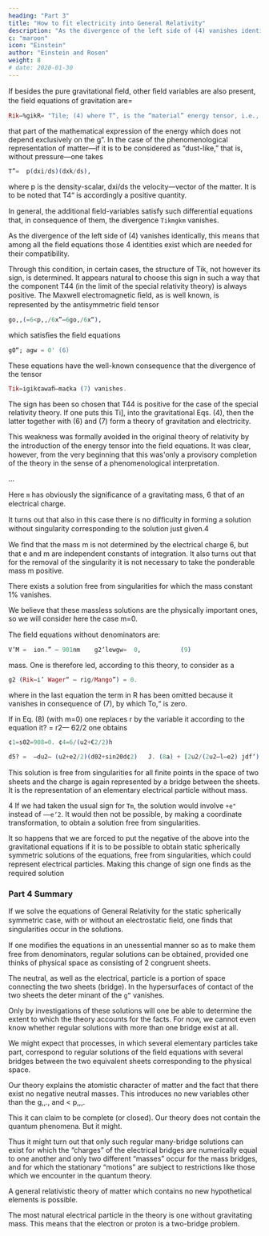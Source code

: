 ```yaml
---
heading: "Part 3"
title: "How to fit electricity into General Relativity"
description: "As the divergence of the left side of (4) vanishes identically, this means that among all the ﬁeld equations those 4 identities exist which are needed for their compatibility"
c: "maroon"
icon: "Einstein"
author: "Einstein and Rosen"
weight: 8
# date: 2020-01-30
---
```




<!-- Part 3. COMBINED FIELD. ELECTRICITY                       -->
                                                              

If besides the pure gravitational ﬁeld, other ﬁeld variables are also present, the ﬁeld equations of gravitation are=  

```elixir
Rik—%gikR= "Tile; (4) where T“, is the “material” energy tensor, i.e.,
```

that part of the mathematical expression of the energy which does not depend exclusively on the g”. In the case of the phenomenological representation of matter—if it is to be considered as “dust-like,” that is, without pressure—one takes 

```elixir
T”=  p(dxi/ds)(dxk/ds), 
```

where p is the density-scalar, dxi/ds the velocity—vector of the matter. It is to be noted that T4“ is accordingly a positive quantity. 

In general, the additional ﬁeld-variables satisfy such differential equations that, in consequence of them, the divergence `Tikmgkm` vanishes.

As the divergence of the left side of (4) vanishes identically, this means that among all the ﬁeld equations those 4 identities exist which are needed for their compatibility. 

Through this condition, in certain cases, the structure of Tik, not however its sign, is determined. It appears natural to choose this sign in such a way that the component T44 (in the limit of the special relativity theory) is always positive. The Maxwell electromagnetic ﬁeld, as is well known, is represented by the antisymmetric ﬁeld tensor 


```elixir
go,,(=6<p,,/6x”—6go,/6x“), 
```

which satisﬁes the ﬁeld equations 

```elixir
g0“; agw = 0' (6) 
```

These equations have the well-known consequence that the divergence of the tensor 

```elixir
Tik=igik¢awaﬁ—ma¢ka (7) vanishes. 
```

The sign has been so chosen that T44 is positive for the case of the special relativity theory. If one puts this Ti], into the gravitational Eqs. (4), then the latter together with (6) and (7) form a theory of gravitation and electricity.

This weakness was formally avoided in the original theory of relativity by the introduction of the energy tensor into the ﬁeld equations. It was clear, however, from the very beginning that this was'only a provisory completion of the theory in the sense of a phenomenological interpretation.                                 

...

<!-- ```elixir
                ¢1=¢2=e3=0,            <pI=c—/r,                        
                    1                                                 
 ds'z = —»——s—<—                (er                                
           1—2’I’VL/T—62/27’2                               (8)    
                     ‘                    2m       6‘2             
       ~r2(d02+sm20d<p2) —l— (1 —— ——~—> (W.                       1'    Zr2                
``` -->

Here `m` has obviously the signiﬁcance of a gravitating mass, 6 that of an electrical charge.
      
It turns out that also in this case there is no difﬁculty in forming a solution without singularity corresponding to the solution just given.4
                                                                   
We ﬁnd that the mass m is not determined by the electrical charge 6, but that e and m are independent constants of integration. It also turns out that for the removal of the singularity it is not necessary to take the ponderable mass m positive.

There exists a solution free from singularities for which the mass constant 1% vanishes.

We believe that these massless solutions are the physically important ones, so we will consider here the case m=0.
      
The ﬁeld equations without denominators are:

```elixir
V’M =  ion.” — 901nm    g2‘lewgw=  0,           (9)      
```

mass. One is therefore led, according to this theory, to consider as a

```elixir
g2 (Rik—i’ Wager“ — rig/Mango”) = 0.
``` 

where in the last equation the term in R has been omitted because it vanishes in consequence of (7), by which To,“ is zero.

If in Eq. (8) (with m=0) one replaces r by the variable it according to the equation it? = r2— 62/2 one obtains                                                       
                                                                

```elixir
¢1=s02=908=0. ¢4=6/(u2+€2/2)h
```
         
```elixir                                                                   
d5? =  —du2— (u2+e2/2)(d02+sin20d¢2)   J. (8a) + [2u2/(2u2—l—e2) jdf‘).             
```                                                          

This solution is free from singularities for all ﬁnite points in the space of two sheets and the charge is again represented by a bridge between the sheets. It is the representation of an elementary electrical particle without mass.                            

4 If we had taken the usual sign for `Tm`, the solution would involve `+e"` instead of `——e‘2`. It would then not be possible, by making a coordinate transformation, to obtain a solution free from singularities.

It so happens that we are forced to put the negative of the above into the gravitational equations if it is to be possible to obtain static spherically symmetric solutions of the equations, free from singularities, which could represent electrical particles. Making this change of sign one ﬁnds as the required solution



### Part 4 Summary

If we solve the equations of General Relativity for the static spherically symmetric case, with or without an electrostatic ﬁeld, one ﬁnds that singularities occur in the solutions. 

If one modiﬁes the equations in an unessential manner so as to make them free from denominators, regular solutions can be obtained, provided one thinks of physical space as consisting of 2 congruent sheets. 

The neutral, as well as the electrical, particle is a portion of space connecting the two sheets (bridge). In the hypersurfaces of contact of the two sheets the deter minant of the `g”` vanishes.

Only by investigations of these solutions will one be able to determine the extent to which the theory accounts for the facts. For now, we cannot even know whether regular solutions with more than one bridge exist at all.

We might expect that processes, in which several elementary particles take part, correspond to regular solutions of the ﬁeld equations with several bridges between the two equivalent sheets corresponding to the physical space.

Our theory explains the atomistic character of matter and the fact that there exist no negative neutral masses. This introduces no new variables other than the g,,., and < p,,,. 

This it can claim to be complete (or closed). Our theory does not contain the quantum phenomena. But it might.

Thus it might turn out that only such regular many-bridge solutions can exist for which the “charges” of the electrical bridges are numerically equal to one another and only two different “masses” occur for the mass bridges, and for which the stationary “motions” are subject to restrictions like those which we encounter in the quantum theory. 

A general relativistic theory of matter which contains no new hypothetical elements is possible.

The most natural electrical particle in the theory is one without gravitating mass. This means that the electron or proton is a two-bridge problem.
